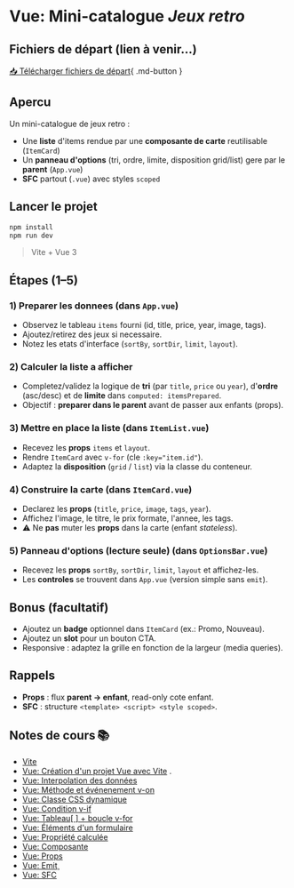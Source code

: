 # Vue: Mini-catalogue *Jeux retro*


## Fichiers de départ (lien à venir...)

[📥 Télécharger fichiers de départ](#){ .md-button }

## Apercu

Un mini-catalogue de jeux retro :

- Une **liste** d'items rendue par une **composante de carte** reutilisable (`ItemCard`)
- Un **panneau d'options** (tri, ordre, limite, disposition grid/list) gere par le **parent** (`App.vue`)
- **SFC** partout (`.vue`) avec styles `scoped`

## Lancer le projet

```bash
npm install
npm run dev
```
> Vite + Vue 3


## Étapes (1–5)

### 1) Preparer les donnees (dans `App.vue`)

- Observez le tableau `items` fourni (id, title, price, year, image, tags).
- Ajoutez/retirez des jeux si necessaire.
- Notez les etats d'interface (`sortBy`, `sortDir`, `limit`, `layout`).

### 2) Calculer la liste a afficher

- Completez/validez la logique de **tri** (par `title`, `price` ou `year`), d'**ordre** (asc/desc) et de **limite** dans `computed: itemsPrepared`.
- Objectif : **preparer dans le parent** avant de passer aux enfants (props).

### 3) Mettre en place la liste (dans `ItemList.vue`)

- Recevez les **props** `items` et `layout`.
- Rendre `ItemCard` avec `v-for` (cle `:key="item.id"`).
- Adaptez la **disposition** (`grid` / `list`) via la classe du conteneur.

### 4) Construire la carte (dans `ItemCard.vue`)

- Declarez les **props** (`title`, `price`, `image`, `tags`, `year`).
- Affichez l'image, le titre, le prix formate, l'annee, les tags.
- ⚠️ Ne **pas** muter les **props** dans la carte (enfant *stateless*).

### 5) Panneau d'options (lecture seule) (dans `OptionsBar.vue`)

- Recevez les **props** `sortBy`, `sortDir`, `limit`, `layout` et affichez-les.
- Les **controles** se trouvent dans `App.vue` (version simple sans `emit`).

## Bonus (facultatif)

- Ajoutez un **badge** optionnel dans `ItemCard` (ex.: Promo, Nouveau).
- Ajoutez un **slot** pour un bouton CTA.
- Responsive : adaptez la grille en fonction de la largeur (media queries).

## Rappels

- **Props** : flux **parent -> enfant**, read-only cote enfant.
- **SFC** : structure `<template> <script> <style scoped>`.


## Notes de cours 📚

- [Vite](https://tim-montmorency.com/timdoc/582-518MO/javascript/vite/)
- [Vue: Création d'un projet Vue avec Vite](../../vue/creation-projet-CLI.html)
.
- [Vue: Interpolation des données](../../vue/interpolation.html)
- [Vue: Méthode et événenement v-on](../../vue/methodes-evenements.md)
- [Vue: Classe CSS dynamique](../../vue/classe-dynamique.md)
- [Vue: Condition v-if](../../vue/condition.md)
- [Vue: Tableau[ ] + boucle v-for](../../vue/boucle.md)
- [Vue: Éléments d'un formulaire](../../vue/elements-de-formulaire.md)
- [Vue: Propriété calculée](../../vue/propriete-calculee.md)
- [Vue: Composante](../../vue/composante.md)
- [Vue: Props](../../vue/props.md)
- [Vue: Emit](../../vue/emit.md)¸
- [Vue: SFC](../../vue/sfc.md)

